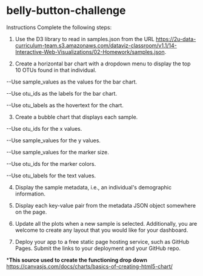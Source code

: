 # belly-button-challenge
Instructions
Complete the following steps:

 1. Use the D3 library to read in samples.json from the URL https://2u-data-curriculum-team.s3.amazonaws.com/dataviz-classroom/v1.1/14-Interactive-Web-Visualizations/02-Homework/samples.json.

 2. Create a horizontal bar chart with a dropdown menu to display the top 10 OTUs found in that individual.

--Use sample_values as the values for the bar chart.

--Use otu_ids as the labels for the bar chart.

--Use otu_labels as the hovertext for the chart.

3. Create a bubble chart that displays each sample.

--Use otu_ids for the x values.

--Use sample_values for the y values.

--Use sample_values for the marker size.

--Use otu_ids for the marker colors.

--Use otu_labels for the text values.

4. Display the sample metadata, i.e., an individual's demographic information.

5. Display each key-value pair from the metadata JSON object somewhere on the page.

6.  Update all the plots when a new sample is selected. Additionally, you are welcome to create any layout that you would like for your dashboard. 

7. Deploy your app to a free static page hosting service, such as GitHub Pages. Submit the links to your deployment and your GitHub repo. 

***This source used to create the functioning drop down**
https://canvasjs.com/docs/charts/basics-of-creating-html5-chart/